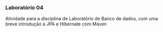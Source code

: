 ### Laboratório 04

Atividade para a disciplina de Laboratório de Banco de dados, com uma breve introdução a JPA e Hibernate com Maven

